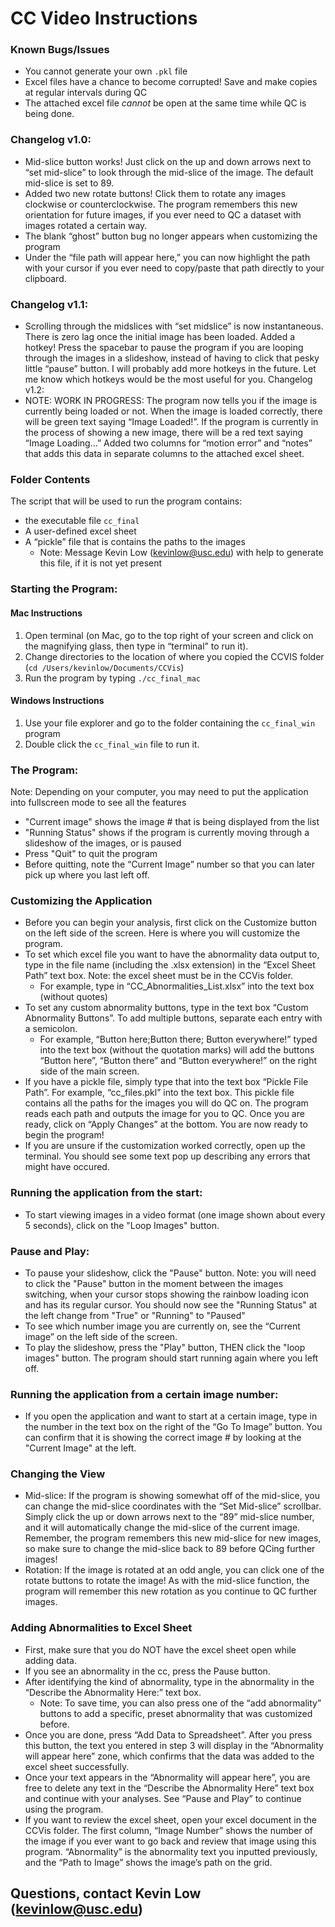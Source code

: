 # CC Video Instructions
### Known Bugs/Issues
* You cannot generate your own `.pkl` file
* Excel files have a chance to become corrupted! Save and make copies at regular intervals during QC
* The attached excel file *cannot* be open at the same time while QC is being done.

### Changelog v1.0:
* Mid-slice button works! Just click on the up and down arrows next to “set mid-slice” to look through the mid-slice of the image. The default mid-slice is set to 89.
* Added two new rotate buttons! Click them to rotate any images clockwise or counterclockwise. The program remembers this new orientation for future images, if you ever need to QC a dataset with images rotated a certain way. 
* The blank “ghost” button bug no longer appears when customizing the program
* Under the “file path will appear here,” you can now highlight the path with your cursor if you ever need to copy/paste that path directly to your clipboard.
### Changelog v1.1:
* Scrolling through the midslices with “set midslice” is now instantaneous. There is zero lag once the initial image has been loaded.
Added a hotkey! Press the spacebar to pause the program if you are looping through the images in a slideshow, instead of having to click that pesky little “pause” button. I will probably add more hotkeys in the future. Let me know which hotkeys would be the most useful for you. 
Changelog v1.2:
* NOTE: WORK IN PROGRESS: The program now tells you if the image is currently being loaded or not. When the image is loaded correctly, there will be green text saying “Image Loaded!”. If the program is currently in the process of showing a new image, there will be a red text saying “Image Loading…”
Added two columns for “motion error” and “notes” that adds this data in separate columns to the attached excel sheet. 


### Folder Contents
The script that will be used to run the program contains: 
* the executable file `cc_final`
* A user-defined excel sheet
* A “pickle” file that is contains the paths to the images
    * Note: Message Kevin Low (kevinlow@usc.edu) with help to generate this file, if it is not yet present


### Starting the Program:
#### Mac Instructions
1. Open terminal (on Mac, go to the top right of your screen and click on the magnifying glass, then type in “terminal” to run it). 
2. Change directories to the location of where you copied the CCVIS folder
(`cd /Users/kevinlow/Documents/CCVis`)
3. Run the program by typing `./cc_final_mac`
#### Windows Instructions
1. Use your file explorer and go to the folder containing the `cc_final_win` program
2. Double click the `cc_final_win` file to run it. 
 
### The Program:
Note: Depending on your computer, you may need to put the application into fullscreen mode to see all the features
* "Current image" shows the image # that is being displayed from the list
* "Running Status" shows if the program is currently moving through a slideshow of the images, or is paused
* Press "Quit" to quit the program
* Before quitting, note the “Current Image” number so that you can later pick up where you last left off.

### Customizing the Application 
* Before you can begin your analysis, first click on the Customize button on the left side of the screen. Here is where you will customize the program.
* To set which excel file you want to have the abnormality data output to, type in the file name (including the .xlsx extension) in the “Excel Sheet Path” text box. Note: the excel sheet must be in the CCVis folder. 
    * For example, type in “CC_Abnormalities_List.xlsx” into the text box (without quotes)
* To set any custom abnormality buttons, type in the text box “Custom Abnormality Buttons”. To add multiple buttons, separate each entry with a semicolon. 
    * For example, “Button here;Button there; Button everywhere!” typed into the text box (without the quotation marks) will add the buttons “Button here”, “Button there” and “Button everywhere!” on the right side of the main screen.
* If you have a pickle file, simply type that into the text box “Pickle File Path”. For example, “cc_files.pkl” into the text box.
This pickle file contains all the paths for the images you will do QC on. The program reads each path and outputs the image for you to QC.
Once you are ready, click on “Apply Changes” at the bottom. You are now ready to begin the program!
* If you are unsure if the customization worked correctly, open up the terminal. You should see some text pop up describing any errors that might have occured.

### Running the application from the start:
* To start viewing images in a video format (one image shown about every 5 seconds), click on the "Loop Images" button.
 
### Pause and Play:
* To pause your slideshow, click the "Pause" button. Note: you will need to click the "Pause" button in the moment between the images switching, when your cursor stops showing the rainbow loading icon and has its regular cursor. You should now see the "Running Status" at the left change from "True" or "Running" to "Paused"
* To see which number image you are currently on, see the “Current image” on the left side of the screen.
* To play the slideshow, press the "Play" button, THEN click the "loop images" button. The program should start running again where you left off. 
 
### Running the application from a certain image number:
* If you open the application and want to start at a certain image, type in the number in the text box on the right of the “Go To Image” button. You can confirm that it is showing the correct image # by looking at the "Current Image" at the left. 

### Changing the View
* Mid-slice: If the program is showing somewhat off of the mid-slice, you can change the mid-slice coordinates with the “Set Mid-slice” scrollbar. Simply click the up or down arrows next to the “89” mid-slice number, and it will automatically change the mid-slice of the current image. Remember, the program remembers this new mid-slice for new images, so make sure to change the mid-slice back to 89 before QCing further images!
* Rotation: If the image is rotated at an odd angle, you can click one of the rotate buttons to rotate the image! As with the mid-slice function, the program will remember this new rotation as you continue to QC further images.

### Adding Abnormalities to Excel Sheet
* First, make sure that you do NOT have the excel sheet open while adding data.
* If you see an abnormality in the cc, press the Pause button. 
* After identifying the kind of abnormality, type in the abnormality in the “Describe the Abnormality Here:” text box. 
    * Note: To save time, you can also  press one of the “add abnormality” buttons to add a specific, preset abnormality that was customized before.
* Once you are done, press “Add Data to Spreadsheet”. After you press this button, the text you entered in step 3 will display in the “Abnormality will appear here” zone, which confirms that the data was added to the excel sheet successfully. 
* Once your text appears in the “Abnormality will appear here”, you are free to delete any text in the “Describe the Abnormality Here” text box and continue with your analyses. See “Pause and Play” to continue using the program. 
* If you want to review the excel sheet, open your excel document in the CCVis folder. The first column, “Image Number” shows the number of the image if you ever want to go back and review that image using this program. “Abnormality” is the abnormality text you inputted previously, and the “Path to Image” shows the image’s path on the grid.

## Questions, contact Kevin Low (kevinlow@usc.edu)
